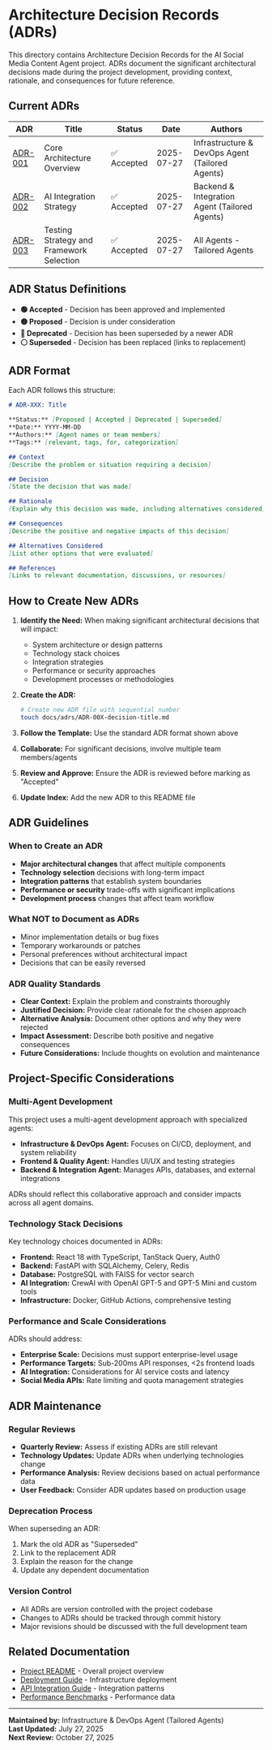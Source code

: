 # Architecture Decision Records (ADRs)

This directory contains Architecture Decision Records for the AI Social Media Content Agent project. ADRs document the significant architectural decisions made during the project development, providing context, rationale, and consequences for future reference.

## Current ADRs

| ADR | Title | Status | Date | Authors |
|-----|-------|---------|------|---------|
| [ADR-001](./ADR-001-architecture-overview.md) | Core Architecture Overview | ✅ Accepted | 2025-07-27 | Infrastructure & DevOps Agent (Tailored Agents) |
| [ADR-002](./ADR-002-ai-integration-strategy.md) | AI Integration Strategy | ✅ Accepted | 2025-07-27 | Backend & Integration Agent (Tailored Agents) |
| [ADR-003](./ADR-003-testing-strategy.md) | Testing Strategy and Framework Selection | ✅ Accepted | 2025-07-27 | All Agents - Tailored Agents |

## ADR Status Definitions

- **🟢 Accepted** - Decision has been approved and implemented
- **🟡 Proposed** - Decision is under consideration
- **🔴 Deprecated** - Decision has been superseded by a newer ADR
- **⚪ Superseded** - Decision has been replaced (links to replacement)

## ADR Format

Each ADR follows this structure:

```markdown
# ADR-XXX: Title

**Status:** [Proposed | Accepted | Deprecated | Superseded]
**Date:** YYYY-MM-DD
**Authors:** [Agent names or team members]
**Tags:** [relevant, tags, for, categorization]

## Context
[Describe the problem or situation requiring a decision]

## Decision
[State the decision that was made]

## Rationale
[Explain why this decision was made, including alternatives considered]

## Consequences
[Describe the positive and negative impacts of this decision]

## Alternatives Considered
[List other options that were evaluated]

## References
[Links to relevant documentation, discussions, or resources]
```

## How to Create New ADRs

1. **Identify the Need:** When making significant architectural decisions that will impact:
   - System architecture or design patterns
   - Technology stack choices
   - Integration strategies
   - Performance or security approaches
   - Development processes or methodologies

2. **Create the ADR:**
   ```bash
   # Create new ADR file with sequential number
   touch docs/adrs/ADR-00X-decision-title.md
   ```

3. **Follow the Template:** Use the standard ADR format shown above

4. **Collaborate:** For significant decisions, involve multiple team members/agents

5. **Review and Approve:** Ensure the ADR is reviewed before marking as "Accepted"

6. **Update Index:** Add the new ADR to this README file

## ADR Guidelines

### When to Create an ADR
- **Major architectural changes** that affect multiple components
- **Technology selection** decisions with long-term impact
- **Integration patterns** that establish system boundaries
- **Performance or security** trade-offs with significant implications
- **Development process** changes that affect team workflow

### What NOT to Document as ADRs
- Minor implementation details or bug fixes
- Temporary workarounds or patches
- Personal preferences without architectural impact
- Decisions that can be easily reversed

### ADR Quality Standards
- **Clear Context:** Explain the problem and constraints thoroughly
- **Justified Decision:** Provide clear rationale for the chosen approach
- **Alternative Analysis:** Document other options and why they were rejected
- **Impact Assessment:** Describe both positive and negative consequences
- **Future Considerations:** Include thoughts on evolution and maintenance

## Project-Specific Considerations

### Multi-Agent Development
This project uses a multi-agent development approach with specialized agents:
- **Infrastructure & DevOps Agent:** Focuses on CI/CD, deployment, and system reliability
- **Frontend & Quality Agent:** Handles UI/UX and testing strategies
- **Backend & Integration Agent:** Manages APIs, databases, and external integrations

ADRs should reflect this collaborative approach and consider impacts across all agent domains.

### Technology Stack Decisions
Key technology choices documented in ADRs:
- **Frontend:** React 18 with TypeScript, TanStack Query, Auth0
- **Backend:** FastAPI with SQLAlchemy, Celery, Redis
- **Database:** PostgreSQL with FAISS for vector search
- **AI Integration:** CrewAI with OpenAI GPT-5 and GPT-5 Mini and custom tools
- **Infrastructure:** Docker, GitHub Actions, comprehensive testing

### Performance and Scale Considerations
ADRs should address:
- **Enterprise Scale:** Decisions must support enterprise-level usage
- **Performance Targets:** Sub-200ms API responses, <2s frontend loads
- **AI Integration:** Considerations for AI service costs and latency
- **Social Media APIs:** Rate limiting and quota management strategies

## ADR Maintenance

### Regular Reviews
- **Quarterly Review:** Assess if existing ADRs are still relevant
- **Technology Updates:** Update ADRs when underlying technologies change
- **Performance Analysis:** Review decisions based on actual performance data
- **User Feedback:** Consider ADR updates based on production usage

### Deprecation Process
When superseding an ADR:
1. Mark the old ADR as "Superseded"
2. Link to the replacement ADR
3. Explain the reason for the change
4. Update any dependent documentation

### Version Control
- All ADRs are version controlled with the project codebase
- Changes to ADRs should be tracked through commit history
- Major revisions should be discussed with the full development team

## Related Documentation

- [Project README](../../README.md) - Overall project overview
- [Deployment Guide](../DEPLOYMENT_GUIDE.md) - Infrastructure deployment
- [API Integration Guide](../API_INTEGRATION_GUIDE.md) - Integration patterns
- [Performance Benchmarks](../PERFORMANCE_BENCHMARKS.md) - Performance data

---

**Maintained by:** Infrastructure & DevOps Agent (Tailored Agents)  
**Last Updated:** July 27, 2025  
**Next Review:** October 27, 2025